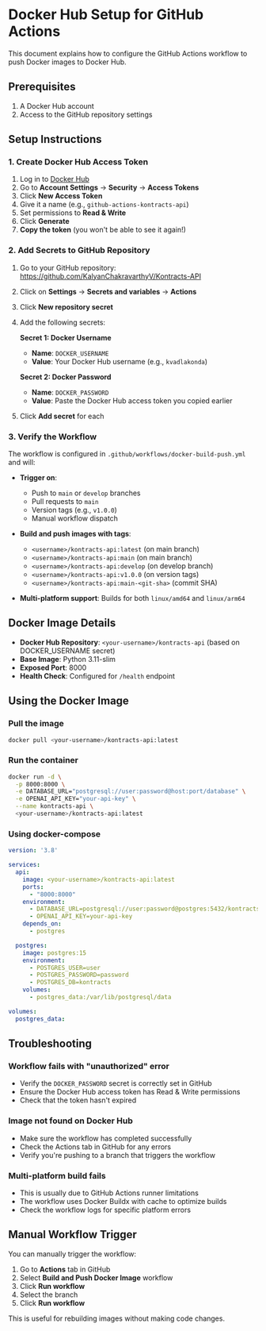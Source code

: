 # Docker Hub Setup for GitHub Actions

This document explains how to configure the GitHub Actions workflow to push Docker images to Docker Hub.

## Prerequisites

1. A Docker Hub account
2. Access to the GitHub repository settings

## Setup Instructions

### 1. Create Docker Hub Access Token

1. Log in to [Docker Hub](https://hub.docker.com/)
2. Go to **Account Settings** → **Security** → **Access Tokens**
3. Click **New Access Token**
4. Give it a name (e.g., `github-actions-kontracts-api`)
5. Set permissions to **Read & Write**
6. Click **Generate**
7. **Copy the token** (you won't be able to see it again!)

### 2. Add Secrets to GitHub Repository

1. Go to your GitHub repository: https://github.com/KalyanChakravarthyV/Kontracts-API
2. Click on **Settings** → **Secrets and variables** → **Actions**
3. Click **New repository secret**
4. Add the following secrets:

   **Secret 1: Docker Username**
   - **Name**: `DOCKER_USERNAME`
   - **Value**: Your Docker Hub username (e.g., `kvadlakonda`)

   **Secret 2: Docker Password**
   - **Name**: `DOCKER_PASSWORD`
   - **Value**: Paste the Docker Hub access token you copied earlier

5. Click **Add secret** for each

### 3. Verify the Workflow

The workflow is configured in `.github/workflows/docker-build-push.yml` and will:

- **Trigger on**:
  - Push to `main` or `develop` branches
  - Pull requests to `main`
  - Version tags (e.g., `v1.0.0`)
  - Manual workflow dispatch

- **Build and push images with tags**:
  - `<username>/kontracts-api:latest` (on main branch)
  - `<username>/kontracts-api:main` (on main branch)
  - `<username>/kontracts-api:develop` (on develop branch)
  - `<username>/kontracts-api:v1.0.0` (on version tags)
  - `<username>/kontracts-api:main-<git-sha>` (commit SHA)

- **Multi-platform support**: Builds for both `linux/amd64` and `linux/arm64`

## Docker Image Details

- **Docker Hub Repository**: `<your-username>/kontracts-api` (based on DOCKER_USERNAME secret)
- **Base Image**: Python 3.11-slim
- **Exposed Port**: 8000
- **Health Check**: Configured for `/health` endpoint

## Using the Docker Image

### Pull the image

```bash
docker pull <your-username>/kontracts-api:latest
```

### Run the container

```bash
docker run -d \
  -p 8000:8000 \
  -e DATABASE_URL="postgresql://user:password@host:port/database" \
  -e OPENAI_API_KEY="your-api-key" \
  --name kontracts-api \
  <your-username>/kontracts-api:latest
```

### Using docker-compose

```yaml
version: '3.8'

services:
  api:
    image: <your-username>/kontracts-api:latest
    ports:
      - "8000:8000"
    environment:
      - DATABASE_URL=postgresql://user:password@postgres:5432/kontracts
      - OPENAI_API_KEY=your-api-key
    depends_on:
      - postgres

  postgres:
    image: postgres:15
    environment:
      - POSTGRES_USER=user
      - POSTGRES_PASSWORD=password
      - POSTGRES_DB=kontracts
    volumes:
      - postgres_data:/var/lib/postgresql/data

volumes:
  postgres_data:
```

## Troubleshooting

### Workflow fails with "unauthorized" error
- Verify the `DOCKER_PASSWORD` secret is correctly set in GitHub
- Ensure the Docker Hub access token has Read & Write permissions
- Check that the token hasn't expired

### Image not found on Docker Hub
- Make sure the workflow has completed successfully
- Check the Actions tab in GitHub for any errors
- Verify you're pushing to a branch that triggers the workflow

### Multi-platform build fails
- This is usually due to GitHub Actions runner limitations
- The workflow uses Docker Buildx with cache to optimize builds
- Check the workflow logs for specific platform errors

## Manual Workflow Trigger

You can manually trigger the workflow:

1. Go to **Actions** tab in GitHub
2. Select **Build and Push Docker Image** workflow
3. Click **Run workflow**
4. Select the branch
5. Click **Run workflow**

This is useful for rebuilding images without making code changes.

